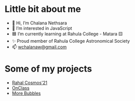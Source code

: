 # Little bit about me

- 👋 Hi, I’m Chalana Nethsara
- 👀 I’m interested in JavaScript
- 🟦 I’m currently learning at Rahula College - Matara 🟨
- ✨ Proud member of Rahula College Astronomical Society
- 📫 wchalanaw@gmail.com

# Some of my projects

- [Rahal Cosmos'21](https://rahalcosmos.glitch.me)
- [OnClass](https://onclass.tk)
- [More Bubbles](https://morebubbles.netlify.app)
